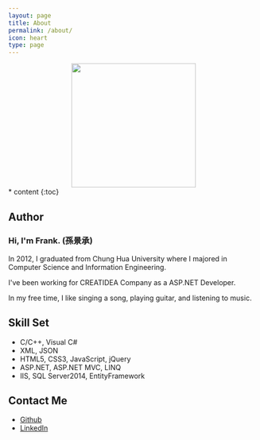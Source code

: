 ```yaml
---
layout: page
title: About
permalink: /about/
icon: heart
type: page
---
```

<div align="center">
    <img src="https://scontent-tpe1-1.xx.fbcdn.net/v/t1.0-9/13445548_1334825446531034_534270302915026847_n.jpg?oh=819006d7ed24d5f7cc0142d405a24fce&oe=59FD35D8" height="250">
</div>
* content
{:toc}

## **Author**
<h3>Hi, I'm Frank. (孫景承)</h3>
In 2012, I graduated from Chung Hua University where I majored in Computer Science and Information Engineering.

I've been working for CREATIDEA Company as a ASP.NET Developer.

In my free time, I like singing a song, playing guitar, and listening to music.

## **Skill Set**

* C/C++, Visual C#
* XML, JSON
* HTML5, CSS3, JavaScript, jQuery
* ASP.NET, ASP.NET MVC, LINQ
* IIS, SQL Server2014, EntityFramework

## **Contact Me**

* [Github](https://github.com/frank198978104)
* [LinkedIn](https://www.linkedin.com/in/frank-sun-ab2472139/)